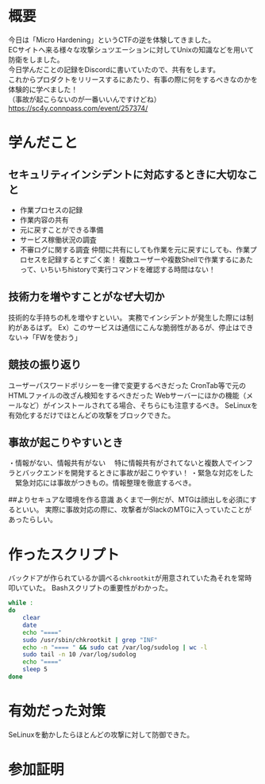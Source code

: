 # 概要

今日は「Micro Hardening」というCTFの逆を体験してきました。  
ECサイトへ来る様々な攻撃シュツエーションに対してUnixの知識などを用いて防衛をしました。  
今日学んだことの記録をDiscordに書いていたので、共有をします。  
これからプロダクトをリリースするにあたり、有事の際に何をするべきなのかを体験的に学べました！  
（事故が起こらないのが一番いいんですけどね）  
https://sc4y.connpass.com/event/257374/

# 学んだこと

## セキュリティインシデントに対応するときに大切なこと
- 作業プロセスの記録
- 作業内容の共有
- 元に戻すことができる準備
- サービス稼働状況の調査
- 不審ログに関する調査
仲間に共有にしても作業を元に戻すにしても、作業プロセスを記録するとすごく楽！
複数ユーザーや複数Shellで作業するにあたって、いちいちhistoryで実行コマンドを確認する時間はない！

## 技術力を増やすことがなぜ大切か
技術的な手持ちの札を増やすといい。
実務でインシデントが発生した際には制約があるはず。
Ex）このサービスは通信にこんな脆弱性があるが、停止はできない→「FWを使おう」

## 競技の振り返り
ユーザーパスワードポリシーを一律で変更するべきだった
CronTab等で元のHTMLファイルの改ざん検知をするべきだった
Webサーバーにほかの機能（メールなど）がインストールされてる場合、そちらにも注意するべき。
SeLinuxを有効化するだけでほとんどの攻撃をブロックできた。

## 事故が起こりやすいとき
・情報がない、情報共有がない
　特に情報共有がされてないと複数人でインフラとバックエンドを開発するときに事故が起こりやすい！
・緊急な対応をした
　緊急対応には事故がつきもの。情報整理を徹底するべき。

##よりセキュアな環境を作る意識
あくまで一例だが、MTGは顔出しを必須にするといい。
実際に事故対応の際に、攻撃者がSlackのMTGに入っていたことがあったらしい。

# 作ったスクリプト

バックドアが作られているか調べる`chkrootkit`が用意されていた為それを常時叩いていた。
Bashスクリプトの重要性がわかった。

```bash
while :
do
    clear
    date
    echo "===="
    sudo /usr/sbin/chkrootkit | grep "INF"
    echo -n "==== " && sudo cat /var/log/sudolog | wc -l
    sudo tail -n 10 /var/log/sudolog
    echo "===="
    sleep 5
done
```

# 有効だった対策

SeLinuxを動かしたらほとんどの攻撃に対して防御できた。

# 参加証明

[](./参加証明書.pdf)
